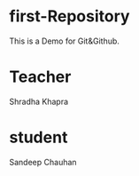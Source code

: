 # first-Repository
This is a Demo for Git&amp;Github.

# Teacher
Shradha Khapra

# student 
Sandeep Chauhan